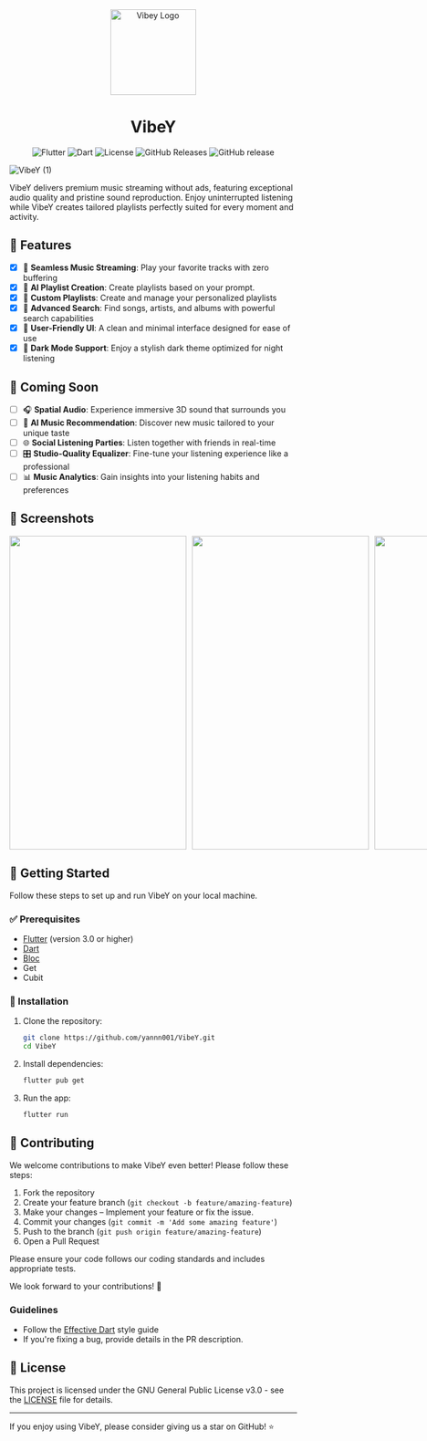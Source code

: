 <div align="center">
  <img src="https://github.com/user-attachments/assets/fc8be9ca-a77e-440f-96c5-f59784083a60" alt="Vibey Logo" width="150"/>
  
  # VibeY
  
  ![Flutter](https://img.shields.io/badge/Flutter-3.0%2B-blue)
  ![Dart](https://img.shields.io/badge/Dart-%5E3.0.0-blue)
  ![License](https://img.shields.io/badge/License-MIT-green)
  ![GitHub Releases](https://img.shields.io/github/downloads/yannn001/VibeY/total)
  ![GitHub release](https://img.shields.io/github/v/release/yannn001/VibeY)

</div>

![VibeY (1)](https://github.com/user-attachments/assets/2a61b3d3-5849-40c5-a823-97193bb42ac3)

VibeY delivers premium music streaming without ads, featuring exceptional audio quality and pristine sound reproduction. Enjoy uninterrupted listening while VibeY creates tailored playlists perfectly suited for every moment and activity.

## 📌 Features
- [x] 🎵 **Seamless Music Streaming**: Play your favorite tracks with zero buffering
- [x] 🎵 **AI Playlist Creation**: Create playlists based on your prompt.
- [x] 📂 **Custom Playlists**: Create and manage your personalized playlists
- [x] 🔎 **Advanced Search**: Find songs, artists, and albums with powerful search capabilities
- [x] 🎨 **User-Friendly UI**: A clean and minimal interface designed for ease of use
- [x] 🌙 **Dark Mode Support**: Enjoy a stylish dark theme optimized for night listening

## 🔮 Coming Soon
- [ ] 🎧 **Spatial Audio**: Experience immersive 3D sound that surrounds you
- [ ] 🧠 **AI Music Recommendation**: Discover new music tailored to your unique taste
- [ ] 🌐 **Social Listening Parties**: Listen together with friends in real-time
- [ ] 🎛️ **Studio-Quality Equalizer**: Fine-tune your listening experience like a professional
- [ ] 📊 **Music Analytics**: Gain insights into your listening habits and preferences

## 📸 Screenshots
<div style="display: flex; gap: 10px;">
    <img src="https://github.com/user-attachments/assets/e4a4cfff-a7db-4024-a867-1fc4e2637e79" width="310" height="550" >
    <img src="https://github.com/user-attachments/assets/dd89be66-d59b-4f7b-85d0-c690f2031a85" width="310" height="550" >
    <img src="https://github.com/user-attachments/assets/5a81d1a5-9214-4242-b26c-456461120407" width="310" height="550" >
    <img src="https://github.com/user-attachments/assets/a39fc114-7c4a-4985-94b1-99385617213b" width="310" height="550" >
    <img src="https://github.com/user-attachments/assets/0f9dfb4f-cfa5-4ccc-9855-02037af0208d" width="310" height="550" >
</div>


## 🚀 Getting Started
Follow these steps to set up and run VibeY on your local machine.

### ✅ Prerequisites
- [Flutter](https://flutter.dev/docs/get-started/install) (version 3.0 or higher)
- [Dart](https://dart.dev/get-dart)
- [Bloc](https://bloclibrary.dev/)
- Get
- Cubit

### 🔧 Installation
1. Clone the repository:
   ```bash
   git clone https://github.com/yannn001/VibeY.git
   cd VibeY
   ```

2. Install dependencies:
   ```bash
   flutter pub get
   ```

3. Run the app:
   ```bash
   flutter run
   ```

## 🤝 Contributing
We welcome contributions to make VibeY even better! Please follow these steps:

1. Fork the repository
2. Create your feature branch (`git checkout -b feature/amazing-feature`)
3. Make your changes – Implement your feature or fix the issue.
4. Commit your changes (`git commit -m 'Add some amazing feature'`)
5. Push to the branch (`git push origin feature/amazing-feature`)
6. Open a Pull Request

Please ensure your code follows our coding standards and includes appropriate tests.

We look forward to your contributions! 🚀

### Guidelines
- Follow the [Effective Dart](https://dart.dev/guides/language/effective-dart) style guide
- If you're fixing a bug, provide details in the PR description.

## 📝 License
This project is licensed under the GNU General Public License v3.0 - see the [LICENSE](LICENSE) file for details.

---

If you enjoy using VibeY, please consider giving us a star on GitHub! ⭐
